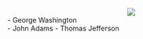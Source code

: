 <div align="center"><img src="https://cdn.discordapp.com/emojis/759776440450416671.png?v=1"></div>
- George Washington <br>
- John Adams
- Thomas Jefferson
